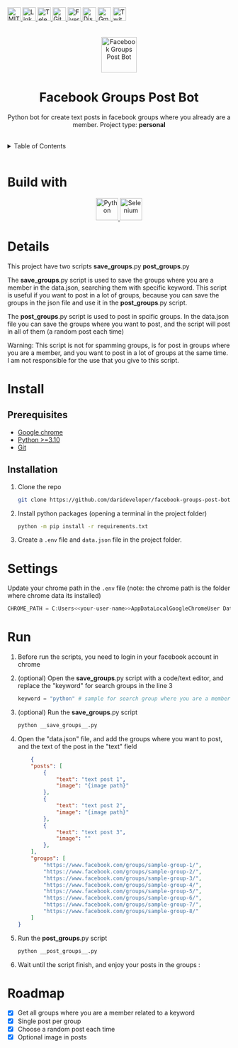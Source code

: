 <div><a href='https://github.com/darideveloper/facebook-groups-post-bot/blob/master/LICENSE' target='_blank'>
                <img src='https://img.shields.io/github/license/darideveloper/facebook-groups-post-bot.svg?style=for-the-badge' alt='MIT License' height='30px'/>
            </a><a href='https://www.linkedin.com/in/francisco-dari-hernandez-6456b6181/' target='_blank'>
                <img src='https://img.shields.io/static/v1?style=for-the-badge&message=LinkedIn&color=0A66C2&logo=LinkedIn&logoColor=FFFFFF&label=' alt='Linkedin' height='30px'/>
            </a><a href='https://t.me/darideveloper' target='_blank'>
                <img src='https://img.shields.io/static/v1?style=for-the-badge&message=Telegram&color=26A5E4&logo=Telegram&logoColor=FFFFFF&label=' alt='Telegram' height='30px'/>
            </a><a href='https://github.com/darideveloper' target='_blank'>
                <img src='https://img.shields.io/static/v1?style=for-the-badge&message=GitHub&color=181717&logo=GitHub&logoColor=FFFFFF&label=' alt='Github' height='30px'/>
            </a><a href='https://www.fiverr.com/darideveloper' target='_blank'>
                <img src='https://img.shields.io/static/v1?style=for-the-badge&message=Fiverr&color=222222&logo=Fiverr&logoColor=1DBF73&label=' alt='Fiverr' height='30px'/>
            </a><a href='https://discord.com/users/992019836811083826' target='_blank'>
                <img src='https://img.shields.io/static/v1?style=for-the-badge&message=Discord&color=5865F2&logo=Discord&logoColor=FFFFFF&label=' alt='Discord' height='30px'/>
            </a><a href='mailto:darideveloper@gmail.com?subject=Hello Dari Developer' target='_blank'>
                <img src='https://img.shields.io/static/v1?style=for-the-badge&message=Gmail&color=EA4335&logo=Gmail&logoColor=FFFFFF&label=' alt='Gmail' height='30px'/>
            </a><a href='https://www.twitch.tv/darideveloper' target='_blank'>
                <img src='https://img.shields.io/static/v1?style=for-the-badge&message=Twitch&color=b9a3e3&logo=Twitch&logoColor=ffffff&label=' alt='Twitch' height='30px'/>
            </a></div><div align='center'><br><br><img src='https://github.com/darideveloper/facebook-groups-post-bot/raw/master/imgs/logo.gif' alt='Facebook Groups Post Bot' height='80px'/>

# Facebook Groups Post Bot

Python bot for create text posts in facebook groups where you already are a member.
Project type: **personal**

</div><br><details>
            <summary>Table of Contents</summary>
            <ol>
<li><a href='#buildwith'>Build With</a></li>
<li><a href='#media'>Media</a></li>
<li><a href='#details'>Details</a></li>
<li><a href='#install'>Install</a></li>
<li><a href='#settings'>Settings</a></li>
<li><a href='#run'>Run</a></li>
<li><a href='#roadmap'>Roadmap</a></li></ol>
        </details><br>

# Build with

<div align='center'><a href='https://www.python.org/' target='_blank'> <img src='https://cdn.svgporn.com/logos/python.svg' alt='Python' title='Python' height='50px'/> </a><a href='https://www.selenium.dev/' target='_blank'> <img src='https://cdn.svgporn.com/logos/selenium.svg' alt='Selenium' title='Selenium' height='50px'/> </a></div>

# Details

This project have two scripts **save_groups**.py **post_groups**.py

The **save_groups**.py script is used to save the groups where you are a member in the data.json, searching them with specific keyword. This script is useful if you want to post in a lot of groups, because you can save the groups in the json file and use it in the **post_groups**.py script.


The **post_groups**.py script is used to post in spcific groups. In the data.json file you can save the groups where you want to post, and the script will post in all of them (a random post each time)

Warning: This script is not for spamming groups, is for post in groups where you are a member, and you want to post in a lot of groups at the same time. I am not responsible for the use that you give to this script.

# Install

## Prerequisites

* [Google chrome](https://www.google.com/intl/es-419/chrome/)
* [Python >=3.10](https://www.python.org/)
* [Git](https://git-scm.com/)

## Installation

1. Clone the repo

   ```sh
   git clone https://github.com/darideveloper/facebook-groups-post-bot.git
   ```

2. Install python packages (opening a terminal in the project folder)

   ```sh
   python -m pip install -r requirements.txt 
   ```

3. Create a `.env` file and `data.json` file in the project folder.

# Settings

Update your chrome path in the `.env` file (note: the chrome path is the folder where chrome data its installed)

```js
CHROME_PATH = C:Users<<your-user-name>>AppDataLocalGoogleChromeUser Data
```

# Run

1. Before run the scripts, you need to login in your facebook account in chrome

2. (optional) Open the **save_groups**.py script with a code/text editor, and replace the "keyword" for search groups in the line 3

    ```python
    keyword = "python" # sample for search group where you are a member, about python
    ```

3. (optional) Run the **save_groups**.py script

    ```sh
    python __save_groups__.py
    ```

4. Open the "data.json" file, and add the groups where you want to post, and the text of the post in the "text" field

    ```json
        {
        "posts": [
            {
                "text": "text post 1",
                "image": "{image path}"
            },
            {
                "text": "text post 2",
                "image": "{image path}"
            },
            {
                "text": "text post 3",
                "image": ""
            },
        ],
        "groups": [
            "https://www.facebook.com/groups/sample-group-1/",
            "https://www.facebook.com/groups/sample-group-2/",
            "https://www.facebook.com/groups/sample-group-3/",
            "https://www.facebook.com/groups/sample-group-4/",
            "https://www.facebook.com/groups/sample-group-5/",
            "https://www.facebook.com/groups/sample-group-6/",
            "https://www.facebook.com/groups/sample-group-7/",
            "https://www.facebook.com/groups/sample-group-8/"
        ]
    }
    ```

5. Run the **post_groups**.py script

    ```sh
    python __post_groups__.py
    ```

6. Wait until the script finish, and enjoy your posts in the groups :

# Roadmap

- [x] Get all groups where you are a member related to a keyword
- [X] Single post per group
- [X] Choose a random post each time
- [X] Optional image in posts